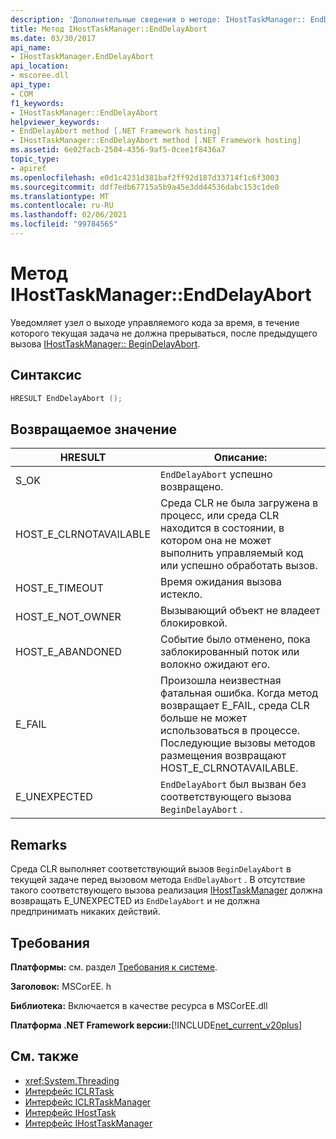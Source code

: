 ```yaml
---
description: 'Дополнительные сведения о методе: IHostTaskManager:: EndDelayAbort'
title: Метод IHostTaskManager::EndDelayAbort
ms.date: 03/30/2017
api_name:
- IHostTaskManager.EndDelayAbort
api_location:
- mscoree.dll
api_type:
- COM
f1_keywords:
- IHostTaskManager::EndDelayAbort
helpviewer_keywords:
- EndDelayAbort method [.NET Framework hosting]
- IHostTaskManager::EndDelayAbort method [.NET Framework hosting]
ms.assetid: 6e02facb-2504-4356-9af5-0cee1f8436a7
topic_type:
- apiref
ms.openlocfilehash: e0d1c4231d381baf2ff92d187d33714f1c6f3003
ms.sourcegitcommit: ddf7edb67715a5b9a45e3dd44536dabc153c1de0
ms.translationtype: MT
ms.contentlocale: ru-RU
ms.lasthandoff: 02/06/2021
ms.locfileid: "99784565"
---
```

# <a name="ihosttaskmanagerenddelayabort-method"></a>Метод IHostTaskManager::EndDelayAbort

Уведомляет узел о выходе управляемого кода за время, в течение которого текущая задача не должна прерываться, после предыдущего вызова [IHostTaskManager:: BeginDelayAbort](ihosttaskmanager-begindelayabort-method.md).  
  
## <a name="syntax"></a>Синтаксис  
  
```cpp  
HRESULT EndDelayAbort ();  
```  
  
## <a name="return-value"></a>Возвращаемое значение  
  
|HRESULT|Описание:|  
|-------------|-----------------|  
|S_OK|`EndDelayAbort` успешно возвращено.|  
|HOST_E_CLRNOTAVAILABLE|Среда CLR не была загружена в процесс, или среда CLR находится в состоянии, в котором она не может выполнить управляемый код или успешно обработать вызов.|  
|HOST_E_TIMEOUT|Время ожидания вызова истекло.|  
|HOST_E_NOT_OWNER|Вызывающий объект не владеет блокировкой.|  
|HOST_E_ABANDONED|Событие было отменено, пока заблокированный поток или волокно ожидают его.|  
|E_FAIL|Произошла неизвестная фатальная ошибка. Когда метод возвращает E_FAIL, среда CLR больше не может использоваться в процессе. Последующие вызовы методов размещения возвращают HOST_E_CLRNOTAVAILABLE.|  
|E_UNEXPECTED|`EndDelayAbort` был вызван без соответствующего вызова `BeginDelayAbort` .|  
  
## <a name="remarks"></a>Remarks  

 Среда CLR выполняет соответствующий вызов `BeginDelayAbort` в текущей задаче перед вызовом метода `EndDelayAbort` . В отсутствие такого соответствующего вызова реализация [IHostTaskManager](ihosttaskmanager-interface.md) должна возвращать E_UNEXPECTED из `EndDelayAbort` и не должна предпринимать никаких действий.  
  
## <a name="requirements"></a>Требования  

 **Платформы:** см. раздел [Требования к системе](../../get-started/system-requirements.md).  
  
 **Заголовок:** MSCorEE. h  
  
 **Библиотека:** Включается в качестве ресурса в MSCorEE.dll  
  
 **Платформа .NET Framework версии:**[!INCLUDE[net_current_v20plus](../../../../includes/net-current-v20plus-md.md)]  
  
## <a name="see-also"></a>См. также

- <xref:System.Threading>
- [Интерфейс ICLRTask](iclrtask-interface.md)
- [Интерфейс ICLRTaskManager](iclrtaskmanager-interface.md)
- [Интерфейс IHostTask](ihosttask-interface.md)
- [Интерфейс IHostTaskManager](ihosttaskmanager-interface.md)
